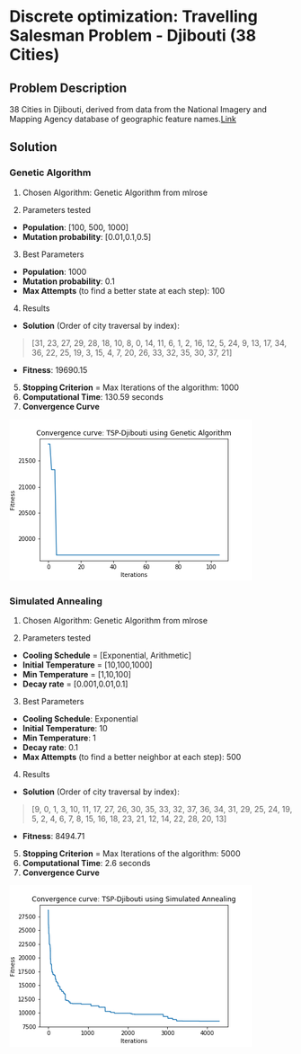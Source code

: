 # Discrete optimization: Travelling Salesman Problem - Djibouti (38 Cities)

## Problem Description

38 Cities in Djibouti, derived from data from the National Imagery and Mapping Agency database of geographic feature names.[Link](http://www.math.uwaterloo.ca/tsp/world/djpoints.html)

## Solution

### Genetic Algorithm
1. Chosen Algorithm: Genetic Algorithm from mlrose

2. Parameters tested
* **Population**: [100, 500, 1000]
* **Mutation probability**:  [0.01,0.1,0.5]

3. Best Parameters  
* **Population**: 1000
* **Mutation probability**:  0.1
* **Max Attempts** (to find a better state at each step): 100
	
4. Results
* **Solution** (Order of city traversal by index): 
> [31, 23, 27, 29, 28, 18, 10, 8, 0, 14, 11, 6, 1, 2, 16, 12, 5, 24, 9, 13, 17, 34, 36, 22, 25, 19, 3, 15, 4, 7, 20, 26, 33, 32, 35, 30, 37, 21]
* **Fitness**: 19690.15

5. **Stopping Criterion** = Max Iterations of the algorithm: 1000
6. **Computational Time**:  130.59  seconds
7. **Convergence Curve**

![tsp_djibouti_ga](images/tsp_djibouti_ga.png)

### Simulated Annealing
1. Chosen Algorithm: Genetic Algorithm from mlrose

2. Parameters tested
* **Cooling Schedule** = [Exponential, Arithmetic]
* **Initial Temperature** = [10,100,1000]
* **Min Temperature** = [1,10,100]
* **Decay rate** = [0.001,0.01,0.1]

3. Best Parameters  
* **Cooling Schedule**:  Exponential
* **Initial Temperature**:  10
* **Min Temperature**:  1
* **Decay rate**:  0.1
* **Max Attempts** (to find a better neighbor at each step): 500
	
4. Results
* **Solution** (Order of city traversal by index): 
> [9, 0, 1, 3, 10, 11, 17, 27, 26, 30, 35, 33, 32, 37, 36, 34, 31, 29, 25, 24, 19, 5, 2, 4, 6, 7, 8, 15, 16, 18, 23, 21, 12, 14, 22, 28, 20, 13]
* **Fitness**: 8494.71

5. **Stopping Criterion** = Max Iterations of the algorithm: 5000
6. **Computational Time**:  2.6  seconds
7. **Convergence Curve**

![tsp_djibouti_sa](images/tsp_djibouti_sa.png)